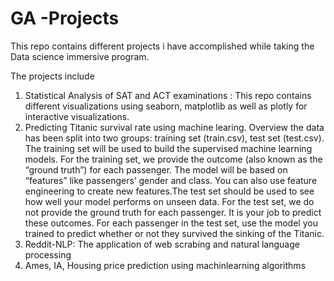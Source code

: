 # GA -Projects

This repo contains different projects i have accomplished while taking the Data science immersive program.

The projects include 
   1. Statistical Analysis of SAT and ACT examinations : This repo contains different visualizations using seaborn, matplotlib as        well as plotly for interactive visualizations.
   2. Predicting Titanic survival rate using machine learing.
     Overview the data has been split into two groups: training set (train.csv), test set (test.csv). The training set will be used       to build the  supervised machine learning models. For the training set, we provide the outcome (also known as the “ground       truth”) for each passenger. The model will be based on “features” like passengers’ gender and class. You can also use feature      engineering to create new features.The test set should be used to see how well your model performs on unseen data. For the        test set, we do not provide the ground truth for each passenger. It is your job to predict these outcomes. For each passenger       in the test set, use the model you trained to predict whether or not they survived the sinking of the Titanic.
   3. Reddit-NLP: The application of web scrabing and natural language processing
   4. Ames, IA, Housing price prediction using machinlearning algorithms